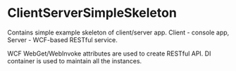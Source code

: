 # ClientServerSimpleSkeleton
Contains simple example skeleton of client/server app. Client - console app, Server - WCF-based RESTful service.

WCF WebGet/WebInvoke attributes are used to create RESTful API.
DI container is used to maintain all the instances.
